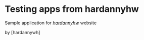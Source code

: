 # Testing apps from hardannyhw

Sample application for [*hardannyhw*](http://www.hardannyhw.com) website

by [hardannywh]